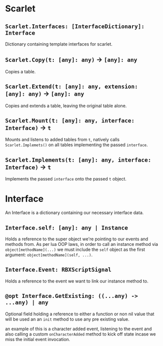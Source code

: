 # Scarlet

## `Scarlet.Interfaces: [InterfaceDictionary]: Interface`
Dictionary containing template interfaces for scarlet.

## `Scarlet.Copy(t: [any]: any)` -> `[any]: any`
Copies a table.

## `Scarlet.Extend(t: [any]: any, extension: [any]: any)` -> `[any]: any`
Copies and extends a table, leaving the original table alone.

## `Scarlet.Mount(t: [any]: any, interface: Interface)` -> `t`
Mounts and listens to added tables from `t`, natively calls `Scarlet.Implemets()` on all tables implementing the passed `interface`.

## `Scarlet.Implements(t: [any]: any, interface: Interface)` -> `t`
Implements the passed `interface` onto the passed `t` object.

# Interface
An Interface is a dictionary containing our necessary interface data.

## `Interface.self: [any]: any | Instance`
Holds a reference to the super object we're pointing to our events and methods from.
As per lua OOP laws, in order to call an instance method via `object[methodName](...)` we must include the `self` object as the first argument: `object[methodName](self, ...)`.

## `Interface.Event: RBXScriptSignal`
Holds a reference to the event we want to link our instance method to.

## `@opt Interface.GetExisting: ((...any) -> ...any) | any`
Optional field holding a reference to either a function or non nil value that will be used an an `init` method to use any pre existing value.

an example of this is a character added event, listening to the event and also calling a custom `onCharacterAdded` method to kick off state incase we miss the initial event invocation.